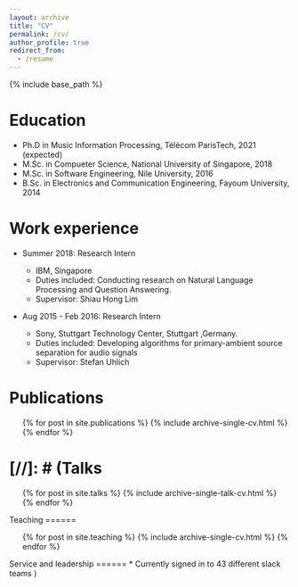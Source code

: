 ```yaml
---
layout: archive
title: "CV"
permalink: /cv/
author_profile: true
redirect_from:
  - /resume
---
```


{% include base_path %}

Education
======
* Ph.D in Music Information Processing, Télécom ParisTech, 2021 (expected)
* M.Sc. in Compueter Science, National University of Singapore, 2018
* M.Sc. in Software Engineering, Nile University, 2016
* B.Sc. in Electronics and Communication Engineering, Fayoum University, 2014

Work experience
======
* Summer 2018: Research Intern
  * IBM, Singapore
  * Duties included: Conducting research on Natural Language Processing and Question Answering.
  * Supervisor: Shiau Hong Lim

* Aug 2015 - Feb 2016: Research Intern
  * Sony, Stuttgart Technology Center, Stuttgart ,Germany.
  * Duties included: Developing algorithms for primary-ambient source separation for audio signals
  * Supervisor: Stefan Uhlich

Publications
======
  <ul>{% for post in site.publications %}
    {% include archive-single-cv.html %}
  {% endfor %}</ul>

[//]: # (Talks
======
  <ul>{% for post in site.talks %}
    {% include archive-single-talk-cv.html %}
  {% endfor %}</ul>
Teaching
======
  <ul>{% for post in site.teaching %}
    {% include archive-single-cv.html %}
  {% endfor %}</ul> 
Service and leadership
======
* Currently signed in to 43 different slack teams
)